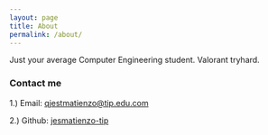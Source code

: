 ```yaml
---
layout: page
title: About
permalink: /about/
---
```


Just your average Computer Engineering student. Valorant tryhard.

### Contact me

1.) Email: [qjestmatienzo@tip.edu.com](mailto:qjestmatienzo.com)

2.) Github: [jesmatienzo-tip](https://github.com/jesmatienzo-tip)
